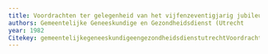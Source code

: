 ```yaml
---
title: Voordrachten ter gelegenheid van het vijfenzeventigjarig jubileum van de afdeling Jeugdgezondheidszorg op 29 oktober, 1982.
authors: Gemeentelijke Geneeskundige en Gezondheidsdienst (Utrecht
year: 1982
Citekey: gemeentelijkegeneeskundigeengezondheidsdienstutrechtVoordrachtenTerGelegenheid1982
---
```


